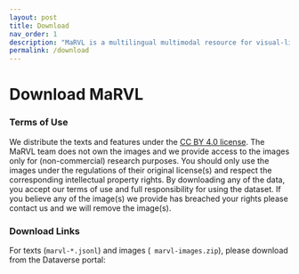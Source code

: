 ```yaml
---
layout: post
title: Download
nav_order: 1
description: "MaRVL is a multilingual multimodal resource for visual-linguistic reasoning."
permalink: /download
---
```


# Download MaRVL


### Terms of Use
We distribute the texts and features under the [CC BY 4.0 license](https://creativecommons.org/licenses/by/4.0/deed.ast). 
The MaRVL team does not own the images and we provide access to the images only for (non-commercial) research purposes. You should only use the images under the regulations of their original license(s) and respect the corresponding intellectual property rights. By downloading any of the data, you accept our terms of use and full responsibility for using the dataset. If you believe any of the image(s) we provide has breached your rights please contact us and we will remove the image(s).

### Download Links
For texts (`marvl-*.jsonl`) and images (`
marvl-images.zip`), please download from the Dataverse portal:
<script src="https://dataverse.scholarsportal.info/resources/js/widgets.js?persistentId=doi:10.5683/SP3/42VZ4P&amp;dvUrl=https://dataverse.scholarsportal.info&amp;widget=iframe&amp;heightPx=500"></script>
